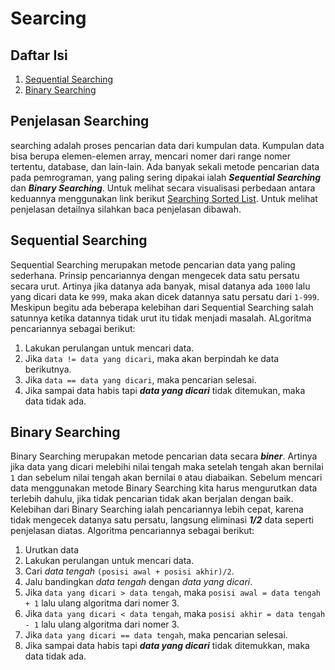 # Searcing
## Daftar Isi
1. [Sequential Searching](https://github.com/AgungStudent/searching)
2. [Binary Searching](https://github.com/AgungStudent/searching)

## Penjelasan Searching
searching adalah proses pencarian data dari kumpulan data. Kumpulan data bisa berupa elemen-elemen array, mencari nomer dari range nomer tertentu, database, dan lain-lain. Ada banyak sekali metode pencarian data pada pemrograman, yang paling sering dipakai ialah ***Sequential Searching*** dan ***Binary Searching***. Untuk melihat secara visualisasi perbedaan antara keduannya menggunakan link berikut [Searching Sorted List](https://www.cs.usfca.edu/~galles/visualization/Search.html). Untuk melihat penjelasan detailnya silahkan baca penjelasan dibawah.

## Sequential Searching
Sequential Searching merupakan metode pencarian data yang paling sederhana. Prinsip pencariannya dengan mengecek data satu persatu secara urut. Artinya jika datanya ada banyak, misal datanya ada `1000` lalu yang dicari data ke `999`, maka akan dicek datannya satu persatu dari `1-999`. Meskipun begitu ada beberapa kelebihan dari Sequential Searching salah satunnya ketika datannya tidak urut itu tidak menjadi masalah.
ALgoritma pencariannya sebagai berikut:
1. Lakukan perulangan untuk mencari data.
2. Jika `data != data yang dicari`, maka akan berpindah ke data berikutnya.
3. Jika  `data == data yang dicari`, maka pencarian selesai.
4. Jika sampai data habis tapi ***data yang dicari*** tidak ditemukan, maka data tidak ada.

## Binary Searching
Binary Searching merupakan metode pencarian data secara ***biner***. Artinya jika data yang dicari melebihi nilai tengah maka setelah tengah akan bernilai `1` dan sebelum nilai tengah akan bernilai `0` atau diabaikan. Sebelum mencari data menggunakan metode Binary Searching kita harus mengurutkan data terlebih dahulu, jika tidak pencarian tidak akan berjalan dengan baik. Kelebihan dari Binary Searching ialah pencariannya lebih cepat, karena tidak mengecek datanya satu persatu, langsung eliminasi ***1/2*** data seperti penjelasan diatas. 
Algoritma pencariannya sebagai berikut:
1. Urutkan data
2. Lakukan perulangan untuk mencari data.
3. Cari *data tengah* `(posisi awal + posisi akhir)/2`.
4. Jalu bandingkan *data tengah* dengan *data yang dicari*.
5. Jika `data yang dicari > data tengah`, maka `posisi awal = data tengah + 1` lalu ulang algoritma dari nomer 3.
6. Jika `data yang dicari < data tengah`, maka `posisi akhir = data tengah - 1` lalu ulang algoritma dari nomer 3.
7. Jika `data yang dicari == data tengah`, maka pencarian selesai.
8. Jika sampai data habis tapi ***data yang dicari*** tidak ditemukkan, maka data tidak ada.

